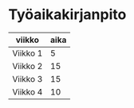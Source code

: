 # Työaikakirjanpito

| viikko | aika | 
| :----:|:-----|
| Viikko 1 | 5 |
| Viikko 2 | 15 | 
| Viikko 3 | 15 |
| Viikko 4 | 10 |